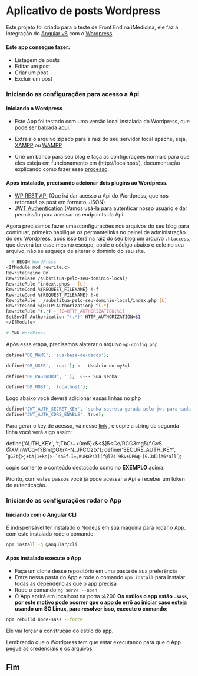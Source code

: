 # Aplicativo de posts Wordpress

Este projeto foi criado para o teste de Front End na iMedicina, ele faz a integração do [Angular v6]() com o [Wordpress](https://wordpress.org). 

#### Este app consegue fazer:
- Listagem de posts
- Editar um post
- Criar um post 
- Excluir um post

### Iniciando as configurações para acesso a Api
#### Iniciando o Wordpress 
  * Este App foi testado com uma versão local instalada do Wordpress, que pode ser baixada [aqui](https://wordpress.org/download/).´

- Extraia o arquivo zipado para a raiz do seu servidor local apache, seja, [XAMPP](https://www.apachefriends.org/pt_br/download.html) ou [WAMPP](http://www.wampserver.com/en/#download-wrapper)

- Crie um banco para seu blog e faça as configurações normais para que eles esteja em funcionamento em (http://localhost/), documentação explicando como fazer esse [processo](http://www.adamsilva.com.br/programacao/como-instalar-o-wordpress-localhost/).
#### Após instalado, precisando adcionar dois plugins ao Wordpress.
 
- [WP REST API](https://br.wordpress.org/plugins/rest-api/) (Que irá dar acesso a Api do Wordpress, que nos retornará os post em formato .JSON)
- [JWT Authentication](https://wordpress.org/plugins/jwt-authentication-for-wp-rest-api/) (Vamos usá-la para autenticar nosso usuário e dar permissão para acessar os endpoints da Api.
  
 Agora precisamos fazer umasconfigurações nos arquivos do seu blog para continuar, primeiro habilique os permantelinks no painel de administração do seu Wordpress, após isso terá na raiz do seu blog um arquivo ``.htaccess``, que deverá ter esse mesmo escopo, copie o código abaixo e cole no seu arquivo, não se esqueça de alterar o domínio do seu site.
 
```sh
  # BEGIN WordPress
<IfModule mod_rewrite.c>
RewriteEngine On
RewriteBase /substitua-pelo-seu-dominio-local/
RewriteRule ^index\.php$ - [L]
RewriteCond %{REQUEST_FILENAME} !-f
RewriteCond %{REQUEST_FILENAME} !-d
RewriteRule . /substitua-pelo-seu-dominio-local/index.php [L]
RewriteCond %{HTTP:Authorization} ^(.*)
RewriteRule ^(.*) - [E=HTTP_AUTHORIZATION:%1]
SetEnvIf Authorization "(.*)" HTTP_AUTHORIZATION=$1
</IfModule>

# END WordPress
``` 
Após essa etapa, precisamos alaterar o arquivo ``wp-config.php``

```sh
define('DB_NAME', 'sua-base-de-dados');

define('DB_USER', 'root'); <-- Usuário do mySql

define('DB_PASSWORD', '');  <--- Sua senha

define('DB_HOST', 'localhost');
```
Logo abaixo você deverá adicionar essas linhas no php

```sh
define('JWT_AUTH_SECRET_KEY', 'senha-secreta-gerada-pelo-jwt-para-cada-site');
define('JWT_AUTH_CORS_ENABLE', true);
```
Para gerar o key de acesso, vá nesse [link](https://api.wordpress.org/secret-key/1.1/salt/) , e copie a string da segunda linha 
você verá algo assim:

define('AUTH_KEY',         't;TbCr+<0m5}x&<$]5<Ce/RCG3mg5{f.GvS @XV|nWCq=f?Bm@G6r4-N_JPCOz(x');
define('SECURE_AUTH_KEY',  '``gG2t{>j+bA|1+kn|>-`4h&f-I=,WuHaPs)](f@l?4`9kv+DP6q-{G.3dJ[A6*a]l``'); 

copie somente o conteúdo destacado como no <strong>EXEMPLO</strong> acima.

Pronto, com estes passos você já pode acessar a Api e receber um token de autenticação.

### Iniciando as configurações rodar o App
#### Iniciando com o Angular CLI
É indispensável ter instalado o [NodeJs](https://nodejs.org/en/download) em sua máquina para rodar o App.
com este instalado rode o comando:
```sh
npm install -g @angular/cli
```
#### Após instalado execute o App
- Faça um clone desse repositório em uma pasta de sua preferência
- Entre nessa pasta do App e rode o comando ``npm install`` para instalar todas as dependências que o app precisa
- Rode o comando ``ng serve --open``
- O App abrirá em localhost na porta :4200
<strong> Os estilos o app estão ``.sass``, por este motivo pode ocorrer que o app de errô ao iniciar caso esteja usando um SO Linux, para resolver isso, execute o comando: </strong>
  
```sh
npm rebuild node-sass --force
````
Ele vai forçar a construção do estilo do app. 

Lembrando que o Wordpress tem que estar executando para que o App pegue as credenciais e os arquivos
## Fim
